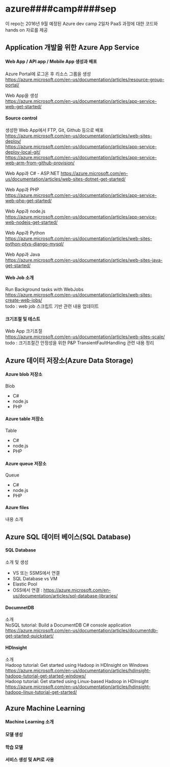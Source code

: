 # azure####camp####sep
이 repo는 2016년 9월 예정된 Azure dev camp 2일차 PaaS 과정에 대한 코드와 hands on 자료를 제공


## Application 개발을 위한 Azure App Service  
#### Web App / API app / Mobile App 생성과 배포
Azure Portal에 로그온 후 리소스 그룹을 생성  
https://azure.microsoft.com/en-us/documentation/articles/resource-group-portal/  

Web App을 생성  
https://azure.microsoft.com/en-us/documentation/articles/app-service-web-get-started/  

#### Source control
생성한 Web App에서 FTP, Git, Github 등으로 배포  
https://azure.microsoft.com/en-us/documentation/articles/web-sites-deploy/  
https://azure.microsoft.com/en-us/documentation/articles/app-service-deploy-local-git/  
https://azure.microsoft.com/en-us/documentation/articles/app-service-web-arm-from-github-provision/  

Web App과 C# - ASP.NET
https://azure.microsoft.com/en-us/documentation/articles/web-sites-dotnet-get-started/  

Web App과 PHP  
https://azure.microsoft.com/en-us/documentation/articles/app-service-web-php-get-started/  

Web App과 node.js  
https://azure.microsoft.com/en-us/documentation/articles/app-service-web-nodejs-get-started/  

Web App과 Python  
https://azure.microsoft.com/en-us/documentation/articles/web-sites-python-ptvs-django-mysql/  

Web App과 Java  
https://azure.microsoft.com/en-us/documentation/articles/web-sites-java-get-started/  


#### Web Job 소개
Run Background tasks with WebJobs  
https://azure.microsoft.com/en-us/documentation/articles/web-sites-create-web-jobs/  
todo : web job 스크립트 기반 관련 내용 업데이트  

#### 크기조절 및 테스트
Web App 크기조절  
https://azure.microsoft.com/en-us/documentation/articles/web-sites-scale/  
todo : 크기조절간 안정성을 위한 P&P TransientFaultHandling 관련 내용 정리

## Azure 데이터 저장소(Azure Data Storage)  
#### Azure blob 저장소
Blob
- C#
- node.js
- PHP

#### Azure table 저장소
Table
- C#
- node.js
- PHP

#### Azure queue 저장소
Queue
- C#
- node.js
- PHP

#### Azure files
내용 소개  

## Azure SQL 데이터 베이스(SQL Database)  
#### SQL Database
소개 및 생성
- VS 또는 SSMS에서 연결
- SQL Database vs VM
- Elastic Pool
- OSS에서 연결 : https://azure.microsoft.com/en-us/documentation/articles/sql-database-libraries/  

#### DocumnetDB
소개  
NoSQL tutorial: Build a DocumentDB C# console application  
https://azure.microsoft.com/en-us/documentation/articles/documentdb-get-started-quickstart/

#### HDInsight
소개  
Hadoop tutorial: Get started using Hadoop in HDInsight on Windows  
https://azure.microsoft.com/en-us/documentation/articles/hdinsight-hadoop-tutorial-get-started-windows/  
Hadoop tutorial: Get started using Linux-based Hadoop in HDInsight  
https://azure.microsoft.com/en-us/documentation/articles/hdinsight-hadoop-linux-tutorial-get-started/  

## Azure Machine Learning
#### Machine Learning 소개
#### 모델 생성
#### 학습 모델
#### 서비스 생성 및 API로 사용
